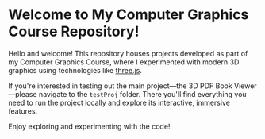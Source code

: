 # Welcome to My Computer Graphics Course Repository!

Hello and welcome! This repository houses projects developed as part of my Computer Graphics Course, where I experimented with modern 3D graphics using technologies like [three.js](https://threejs.org/).

If you're interested in testing out the main project—the 3D PDF Book Viewer—please navigate to the `testProj` folder. There you'll find everything you need to run the project locally and explore its interactive, immersive features.

Enjoy exploring and experimenting with the code!
